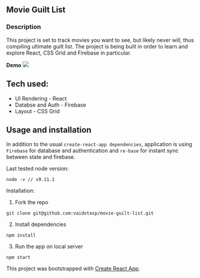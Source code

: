 ## Movie Guilt List

### Description

This project is set to track movies you want to see, but likely never will, thus compiling ultimate guilt list.
The project is being built in order to learn and explore React, CSS Grid and Firebase in particular.

**Demo**
![](https://media.giphy.com/media/2iZflu4GBg8tK7E9Wn/giphy.gif)

## Tech used:

- UI Rendering - React
- Databse and Auth - Firebase
- Layout - CSS Grid

## Usage and installation

In addition to the usual `create-react-app dependencies`, application is using `Firebase` for database and authentication and `re-base` for instant sync between state and firebase.

Last tested node version:

```
node -v // v9.11.1
```

Installation:

1.  Fork the repo

```
git clone git@github.com:vaidotasp/movie-guilt-list.git
```

2.  Install dependencies

```
npm install
```

3.  Run the app on local server

```
npm start
```

This project was bootstrapped with [Create React App](https://github.com/facebookincubator/create-react-app).
